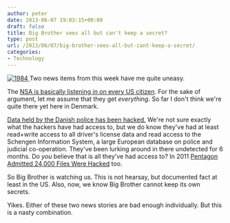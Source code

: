 ```yaml
---
author: peter
date: 2013-06-07 19:03:15+00:00
draft: false
title: Big Brother sees all but can't keep a secret?
type: post
url: /2013/06/07/big-brother-sees-all-but-cant-keep-a-secret/
categories:
- Technology
---
```


[![1984](http://www.morch.com/wp-content/uploads/2011/09/1984.jpeg)
](http://www.morch.com/wp-content/uploads/2011/09/1984.jpeg)Two news items from this week have me quite uneasy.

The [NSA is basically listening in on every US citizen](https://supporters.eff.org/civicrm/mailing/view?reset=1&id=427). For the sake of argument, let me assume that they get _everything_. So far I don't think we're quite there yet here in Denmark.

[Data held by the Danish police has been hacked.](http://news.yahoo.com/2-suspected-danish-police-data-hacking-123605876.html) We're not sure exactly what the hackers have had access to, but we do know they've had at least read+write access to all driver's license data and read access to the Schengen Information System, a large European database on police and judicial co-operation. They've been lurking around in there undetected for 6 months. Do _you_ believe that is all they've had access to? In 2011 [Pentagon Admitted 24,000 Files Were Hacked](http://www.businessinsider.com/pentagon-admits-24000-files-were-hacked-declares-cyberspace-a-theater-of-war-2011-7) too.

So Big Brother is watching us. This is not hearsay, but documented fact at least in the US. Also, now, we know Big Brother cannot keep its own secrets.

Yikes. Either of these two news stories are bad enough individually. But this is a nasty combination.
